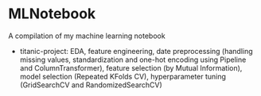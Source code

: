 # MLNotebook
A compilation of my machine learning notebook

* titanic-project: EDA, feature engineering, date preprocessing (handling missing values, standardization and one-hot encoding using Pipeline and ColumnTransformer), feature selection (by Mutual Information), model selection (Repeated KFolds CV), hyperparameter tuning (GridSearchCV and RandomizedSearchCV)
